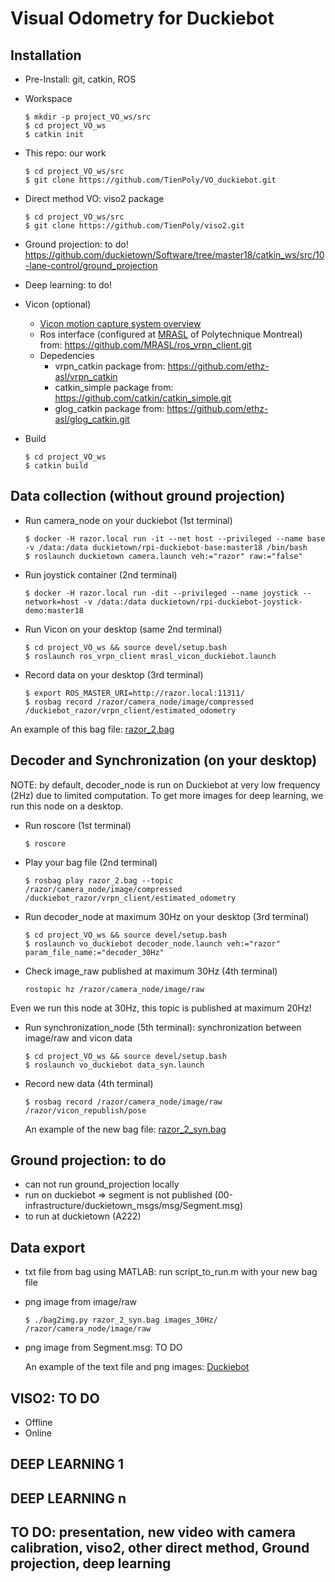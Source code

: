 # Visual Odometry for Duckiebot

## Installation
  * Pre-Install: git, catkin, ROS
  * Workspace
      ```
      $ mkdir -p project_VO_ws/src
      $ cd project_VO_ws
      $ catkin init
      ```
  * This repo: our work
      ```
      $ cd project_VO_ws/src
      $ git clone https://github.com/TienPoly/VO_duckiebot.git
      ```
  * Direct method VO: viso2 package
      ```
      $ cd project_VO_ws/src
      $ git clone https://github.com/TienPoly/viso2.git
      ```
  * Ground projection: to do!
      https://github.com/duckietown/Software/tree/master18/catkin_ws/src/10-lane-control/ground_projection

  * Deep learning: to do!
  * Vicon (optional)
      * [Vicon motion capture system overview](https://mrasl.gitbooks.io/documentation/vicon.html)
      * Ros interface (configured at  [MRASL](https://mrasl.gitbooks.io/documentation/content/) of Polytechnique Montreal) from: https://github.com/MRASL/ros_vrpn_client.git
      * Depedencies
        * vrpn_catkin package from: https://github.com/ethz-asl/vrpn_catkin
        * catkin_simple package from: https://github.com/catkin/catkin_simple.git
        * glog_catkin package from: https://github.com/ethz-asl/glog_catkin.git
  * Build
      ```
      $ cd project_VO_ws
      $ catkin build  
      ```

## Data collection (without ground projection)
  * Run camera_node on your duckiebot (1st terminal)
      ```
      $ docker -H razor.local run -it --net host --privileged --name base -v /data:/data duckietown/rpi-duckiebot-base:master18 /bin/bash
      $ roslaunch duckietown camera.launch veh:="razor" raw:="false"
      ```
  * Run joystick container (2nd terminal)
      ```
      $ docker -H razor.local run -dit --privileged --name joystick --network=host -v /data:/data duckietown/rpi-duckiebot-joystick-demo:master18
      ```
  * Run Vicon on your desktop (same 2nd terminal)
      ```
      $ cd project_VO_ws && source devel/setup.bash
      $ roslaunch ros_vrpn_client mrasl_vicon_duckiebot.launch
      ```
  * Record data on your desktop (3rd terminal)
      ```
      $ export ROS_MASTER_URI=http://razor.local:11311/      
      $ rosbag record /razor/camera_node/image/compressed /duckiebot_razor/vrpn_client/estimated_odometry
      ```

  An example of this bag file: [razor_2.bag](https://drive.google.com/drive/folders/1I7cswHQ0SAr3dja1L5zuYut4Grgubu1t)

## Decoder and Synchronization (on your desktop)
NOTE: by default, decoder_node is run on Duckiebot at very low frequency (2Hz) due to limited computation. To get more images for deep learning, we run this node on a desktop.  
  * Run roscore (1st terminal)
    ```
    $ roscore
    ```
  * Play your bag file (2nd terminal)
    ```
    $ rosbag play razor_2.bag --topic /razor/camera_node/image/compressed /duckiebot_razor/vrpn_client/estimated_odometry
    ```
  * Run decoder_node at maximum 30Hz on your desktop (3rd terminal)
    ```
    $ cd project_VO_ws && source devel/setup.bash
    $ roslaunch vo_duckiebot decoder_node.launch veh:="razor" param_file_name:="decoder_30Hz"
    ```
  * Check image_raw published at maximum 30Hz (4th terminal)
    ```
    rostopic hz /razor/camera_node/image/raw
    ```

  Even we run this node at 30Hz, this topic is published at maximum 20Hz!

  * Run synchronization_node (5th terminal): synchronization between image/raw and vicon data
    ```
    $ cd project_VO_ws && source devel/setup.bash
    $ roslaunch vo_duckiebot data_syn.launch
    ```
  * Record new data (4th terminal)
    ```
    $ rosbag record /razor/camera_node/image/raw /razor/vicon_republish/pose
    ```

    An example of the new bag file: [razor_2_syn.bag](https://drive.google.com/drive/folders/1I7cswHQ0SAr3dja1L5zuYut4Grgubu1t)

## Ground projection: to do
  * can not run ground_projection locally
  * run on duckiebot => segment is not published (00-infrastructure/duckietown_msgs/msg/Segment.msg)
  * to run at duckietown (A222)


## Data export
  * txt file from bag using MATLAB: run script_to_run.m with your new bag file
  * png image from image/raw
    ```
    $ ./bag2img.py razor_2_syn.bag images_30Hz/ /razor/camera_node/image/raw
    ```
  * png image from Segment.msg: TO DO

    An example of the text file and png images: [Duckiebot](https://drive.google.com/drive/folders/1I7cswHQ0SAr3dja1L5zuYut4Grgubu1t)


## VISO2: TO DO
  * Offline
  * Online

## DEEP LEARNING 1
## DEEP LEARNING n

## TO DO: presentation, new video with camera calibration, viso2, other direct method, Ground projection, deep learning
